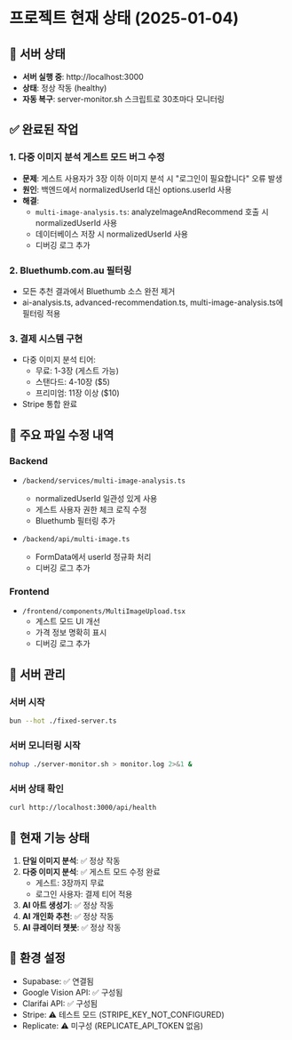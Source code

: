 # 프로젝트 현재 상태 (2025-01-04)

## 🚀 서버 상태
- **서버 실행 중**: http://localhost:3000
- **상태**: 정상 작동 (healthy)
- **자동 복구**: server-monitor.sh 스크립트로 30초마다 모니터링

## ✅ 완료된 작업

### 1. 다중 이미지 분석 게스트 모드 버그 수정
- **문제**: 게스트 사용자가 3장 이하 이미지 분석 시 "로그인이 필요합니다" 오류 발생
- **원인**: 백엔드에서 normalizedUserId 대신 options.userId 사용
- **해결**: 
  - `multi-image-analysis.ts`: analyzeImageAndRecommend 호출 시 normalizedUserId 사용
  - 데이터베이스 저장 시 normalizedUserId 사용
  - 디버깅 로그 추가

### 2. Bluethumb.com.au 필터링
- 모든 추천 결과에서 Bluethumb 소스 완전 제거
- ai-analysis.ts, advanced-recommendation.ts, multi-image-analysis.ts에 필터링 적용

### 3. 결제 시스템 구현
- 다중 이미지 분석 티어:
  - 무료: 1-3장 (게스트 가능)
  - 스탠다드: 4-10장 ($5)
  - 프리미엄: 11장 이상 ($10)
- Stripe 통합 완료

## 📁 주요 파일 수정 내역

### Backend
- `/backend/services/multi-image-analysis.ts`
  - normalizedUserId 일관성 있게 사용
  - 게스트 사용자 권한 체크 로직 수정
  - Bluethumb 필터링 추가

- `/backend/api/multi-image.ts`
  - FormData에서 userId 정규화 처리
  - 디버깅 로그 추가

### Frontend
- `/frontend/components/MultiImageUpload.tsx`
  - 게스트 모드 UI 개선
  - 가격 정보 명확히 표시
  - 디버깅 로그 추가

## 🔧 서버 관리

### 서버 시작
```bash
bun --hot ./fixed-server.ts
```

### 서버 모니터링 시작
```bash
nohup ./server-monitor.sh > monitor.log 2>&1 &
```

### 서버 상태 확인
```bash
curl http://localhost:3000/api/health
```

## 🎯 현재 기능 상태

1. **단일 이미지 분석**: ✅ 정상 작동
2. **다중 이미지 분석**: ✅ 게스트 모드 수정 완료
   - 게스트: 3장까지 무료
   - 로그인 사용자: 결제 티어 적용
3. **AI 아트 생성기**: ✅ 정상 작동
4. **AI 개인화 추천**: ✅ 정상 작동
5. **AI 큐레이터 챗봇**: ✅ 정상 작동

## 📝 환경 설정
- Supabase: ✅ 연결됨
- Google Vision API: ✅ 구성됨
- Clarifai API: ✅ 구성됨
- Stripe: ⚠️ 테스트 모드 (STRIPE_KEY_NOT_CONFIGURED)
- Replicate: ⚠️ 미구성 (REPLICATE_API_TOKEN 없음)